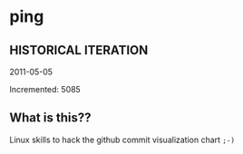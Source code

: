 # ping

## HISTORICAL ITERATION
2011-05-05

Incremented: 5085

## What is this?? 
Linux skills to hack the github commit visualization chart `;-)`
